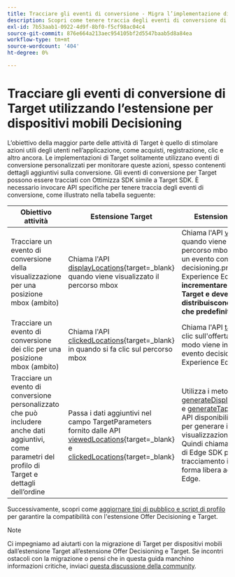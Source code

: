 ```yaml
---
title: Tracciare gli eventi di conversione - Migra l’implementazione di Adobe Target nell’app mobile all’estensione Offer Decisioning e Target
description: Scopri come tenere traccia degli eventi di conversione di Adobe Target utilizzando l’estensione per dispositivi mobili Offer Decisioning e Target
exl-id: 7b53aab1-0922-4d9f-8bf0-f5cf98ac04c4
source-git-commit: 876e664a213aec954105bf2d5547baab5d8a84ea
workflow-type: tm+mt
source-wordcount: '404'
ht-degree: 0%

---
```


# Tracciare gli eventi di conversione di Target utilizzando l’estensione per dispositivi mobili Decisioning

L’obiettivo della maggior parte delle attività di Target è quello di stimolare azioni utili degli utenti nell’applicazione, come acquisti, registrazione, clic e altro ancora. Le implementazioni di Target solitamente utilizzano eventi di conversione personalizzati per monitorare queste azioni, spesso contenenti dettagli aggiuntivi sulla conversione. Gli eventi di conversione per Target possono essere tracciati con Ottimizza SDK simile a Target SDK. È necessario invocare API specifiche per tenere traccia degli eventi di conversione, come illustrato nella tabella seguente:

| Obiettivo attività | Estensione Target | Estensione Offer Decisioning e Target |
|---|---|---|
| Tracciare un evento di conversione della visualizzazione per una posizione mbox (ambito) | Chiama l&#39;API [displayLocations](https://developer.adobe.com/client-sdks/solution/adobe-target/api-reference/#displayedlocations){target=_blank} quando viene visualizzato il percorso mbox | Chiama l&#39;API [visualizzato](https://developer.adobe.com/client-sdks/edge/adobe-journey-optimizer-decisioning/#proposition-tracking-using-direct-offer-class-methods){target=_blank} quando viene visualizzata l&#39;offerta per il percorso mbox. In questo modo viene inviato un evento con tipo di evento decisioning.propositionDisplay alla rete Experience Edge. **Questo è essenziale per incrementare i visitatori nelle attività di Target e deve essere fatto quando si distribuiscono offerte di Target sia regolari che predefinite.** |
| Tracciare un evento di conversione dei clic per una posizione mbox (ambito) | Chiama l&#39;API [clickedLocations](https://developer.adobe.com/client-sdks/solution/adobe-target/api-reference/#displayedlocations){target=_blank} in quando si fa clic sul percorso mbox | Chiama l&#39;API [tapped](https://developer.adobe.com/client-sdks/edge/adobe-journey-optimizer-decisioning/#proposition-tracking-using-direct-offer-class-methods){target=_blank} quando fai clic sull&#39;offerta per il percorso mbox. In questo modo viene inviato un evento con tipo di evento decisioning.propositionInteract alla rete Experience Edge. |
| Tracciare un evento di conversione personalizzato che può includere anche dati aggiuntivi, come parametri del profilo di Target e dettagli dell’ordine | Passa i dati aggiuntivi nel campo TargetParameters fornito dalle API [viewedLocations](https://developer.adobe.com/client-sdks/solution/adobe-target/api-reference/#displayedlocations){target=_blank} e [clickedLocations](https://developer.adobe.com/client-sdks/solution/adobe-target/api-reference/#displayedlocations){target=_blank} | Utilizza i metodi pubblici [generateDisplayInteractionXdm](https://developer.adobe.com/client-sdks/edge/adobe-journey-optimizer-decisioning/#proposition-tracking-using-edge-extension-api){target=_blank} e [generateTapInteractionXdm](https://developer.adobe.com/client-sdks/edge/adobe-journey-optimizer-decisioning/#proposition-tracking-using-edge-extension-api){target=_blank} API disponibili in Offer per il percorso mbox per generare i dati formattati XDM per la visualizzazione e fai clic rispettivamente. Quindi chiama l&#39;API [sendEvent](https://developer.adobe.com/client-sdks/edge/edge-network/api-reference/#sendevent){target=_blank} di Edge SDK per inviare questi dati XDM di tracciamento insieme a eventuali dati XDM e a forma libera aggiuntivi alla rete Experience Edge. |


Successivamente, scopri come [aggiornare tipi di pubblico e script di profilo](update-audiences.md) per garantire la compatibilità con l&#39;estensione Offer Decisioning e Target.

>[!NOTE]
>
>Ci impegniamo ad aiutarti con la migrazione di Target per dispositivi mobili dall’estensione Target all’estensione Offer Decisioning e Target. Se incontri ostacoli con la migrazione o pensi che in questa guida manchino informazioni critiche, inviaci [questa discussione della community](https://experienceleaguecommunities.adobe.com/t5/adobe-experience-platform-data/tutorial-discussion-migrate-target-from-at-js-to-web-sdk/m-p/575587#M463).
